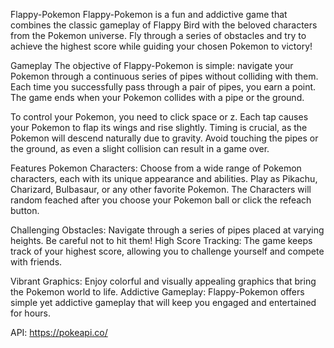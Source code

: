 Flappy-Pokemon
Flappy-Pokemon is a fun and addictive game that combines the classic gameplay of Flappy Bird with the beloved characters from the Pokemon universe. Fly through a series of obstacles and try to achieve the highest score while guiding your chosen Pokemon to victory!

Gameplay
The objective of Flappy-Pokemon is simple: navigate your Pokemon through a continuous series of pipes without colliding with them. Each time you successfully pass through a pair of pipes, you earn a point. The game ends when your Pokemon collides with a pipe or the ground.

To control your Pokemon, you need to click space or z. Each tap causes your Pokemon to flap its wings and rise slightly. Timing is crucial, as the Pokemon will descend naturally due to gravity. Avoid touching the pipes or the ground, as even a slight collision can result in a game over.

Features
Pokemon Characters: Choose from a wide range of Pokemon characters, each with its unique appearance and abilities. Play as Pikachu, Charizard, Bulbasaur, or any other favorite Pokemon. The Characters will random feached after you choose your Pokemon ball or click the refeach button.

Challenging Obstacles: Navigate through a series of pipes placed at varying heights. Be careful not to hit them!
High Score Tracking: The game keeps track of your highest score, allowing you to challenge yourself and compete with friends.

Vibrant Graphics: Enjoy colorful and visually appealing graphics that bring the Pokemon world to life.
Addictive Gameplay: Flappy-Pokemon offers simple yet addictive gameplay that will keep you engaged and entertained for hours.

API:
https://pokeapi.co/


